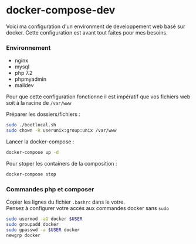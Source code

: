 # docker-compose-dev

Voici ma configuration d'un environment de developpement web basé sur docker. Cette configuration est avant tout faites pour mes besoins.

### Environnement
- nginx
- mysql
- php 7.2
- phpmyadmin
- maildev

Pour que cette configuration fonctionne il est impératif que vos fichiers web soit à la racine de `/var/www`

Préparer les dossiers/fichiers :
```bash
sudo ./bootlocal.sh
sudo chown -R userunix:group:unix /var/www
```

Lancer la docker-compose :
```bash
docker-compose up -d
```

Pour stoper les containers de la composition :
```bash
docker-compose stop
```

### Commandes php et composer

Copier les lignes du fichier `.bashrc` dans le votre.<br>
Pensez à configurer votre accès aux commandes docker sans `sudo`
```bash
sudo usermod -aG docker $USER
sudo groupadd docker
sudo gpasswd -a $USER docker
newgrp docker
```
